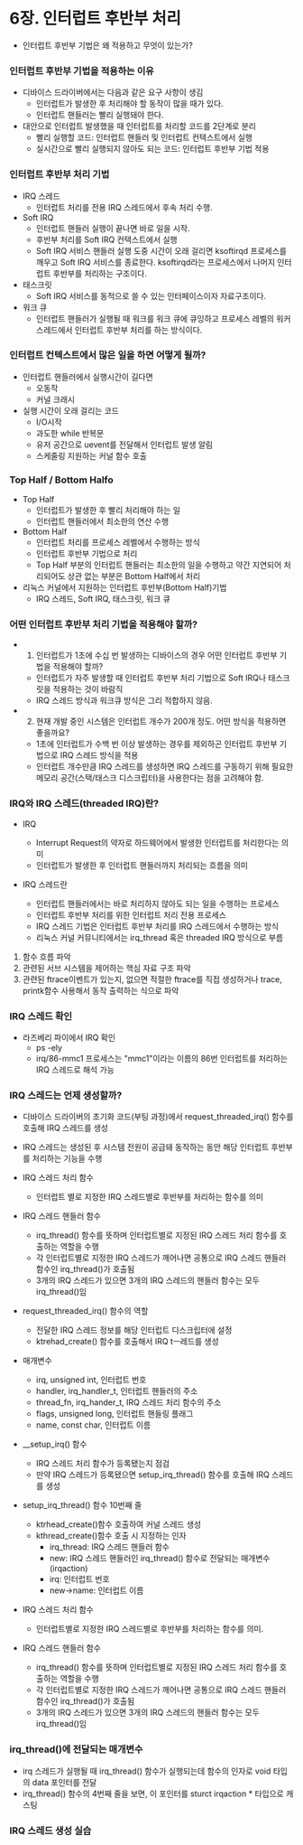 # 6장. 인터럽트 후반부 처리
- 인터럽트 후반부 기법은 왜 적용하고 무엇이 있는가?

### 인터럽트 후반부 기법을 적용하는 이유
- 디바이스 드라이버에서는 다음과 같은 요구 사항이 생김
	- 인터럽트가 발생한 후 처리해야 할 동작이 많을 때가 있다.
	- 인터럽트 핸들러는 빨리 실행돼야 한다.
- 대안으로 인터럽트 발생했을 때 인터럽트를 처리할 코드를 2단계로 분리
	- 빨리 실행할 코드: 인터럽트 핸들러 및 인터럽트 컨텍스트에서 실행
	- 실시간으로 빨리 실행되지 않아도 되는 코드: 인터럽트 후반부 기법 적용

### 인터럽트 후반부 처리 기법
- IRQ 스레드
	- 인터럽트 처리를 전용 IRQ 스레드에서 후속 처리 수행.
- Soft IRQ
	- 인터럽트 핸들러 실행이 끝나면 바로 일을 시작.
	- 후반부 처리를 Soft IRQ 컨텍스트에서 실행
	- Soft IRQ 서비스 핸들러 실행 도중 시간이 오래 걸리면 ksoftirqd 프로세스를 깨우고 Soft IRQ 서비스를 종료한다. ksoftirqd라는 프로세스에서 나머지 인터럽트 후반부를 처리하는 구조이다.
- 태스크릿
	- Soft IRQ 서비스를 동적으로 쓸 수 있는 인터페이스이자 자료구조이다.
- 워크 큐
	- 인터럽트 핸들러가 실행될 때 워크를 워크 큐에 큐잉하고 프로세스 레벨의 워커 스레드에서 인터럽트 후반부 처리를 하는 방식이다.

### 인터럽트 컨텍스트에서 많은 일을 하면 어떻게 될까?
- 인터럽트 핸들러에서 실행시간이 길다면
	- 오동작
	- 커널 크래시
- 실행 시간이 오래 걸리는 코드
	- I/O시작
	- 과도한 while 반복문
	- 유저 공간으로 uevent를 전달해서 인터럽트 발생 알림
	- 스케줄링 지원하는 커널 함수 호출
	
###  Top Half / Bottom Halfo
- Top Half
	- 인터럽트가 발생한 후 빨리 처리해야 하는 일
	- 인터럽트 핸들러에서 최소한의 연산 수행
- Bottom Half
	- 인터럽트 처리를 프로세스 레벨에서 수행하는 방식
	- 인터럽트 후반부 기법으로 처리
	- Top Half 부분의 인터럽트 핸들러는 최소한의 일을 수행하고 약간 지연되어 처리되어도 상관 없는 부분은 Bottom Half에서 처리
- 리눅스 커널에서 지원하는 인터럽트 후반부(Bottom Half)기법
	- IRQ 스레드, Soft IRQ, 태스크릿, 워크 큐

### 어떤 인터럽트 후반부 처리 기법을 적용해야 할까?
- 1. 인터럽트가 1초에 수십 번 발생하는 디바이스의 경우 어떤 인터럽트 후반부 기법을 적용해야 할까?
	- 인터럽트가 자주 발생할 때 인터럽트 후반부 처리 기법으로 Soft IRQ나 태스크릿을 적용하는 것이 바람직
	- IRQ 스레드 방식과 워크큐 방식은 그리 적합하지 않음.
- 2. 현재 개발 중인 시스템은 인터럽트 개수가 200개 정도. 어떤 방식을 적용하면 좋을까요?
	- 1초에 인터럽트가 수백 번 이상 발생하는 경우를 제외하곤 인터럽트 후반부 기법으로 IRQ 스레드 방식을 적용
	- 인터럽트 개수만큼 IRQ 스레드를 생성하면 IRQ 스레드를 구동하기 위해 필요한 메모리 공간(스택/태스크 디스크립터)을 사용한다는 점을 고려해야 함.

### IRQ와 IRQ 스레드(threaded IRQ)란?
- IRQ
	- Interrupt Request의 약자로 하드웨어에서 발생한 인터럽트를 처리한다는 의미
	- 인터럽트가 발생한 후 인터럽트 핸들러까지 처리되는 흐름을 의미
 
- IRQ 스레드란
	- 인터럽트 핸들러에서는 바로 처리하지 않아도 되는 일을 수행하는 프로세스
	- 인터럽트 후반부 처리를 위한 인터럽트 처리 전용 프로세스
	- IRQ 스레드 기법은 인터럽트 후반부 처리를 IRQ 스레드에서 수행하는 방식
	- 리눅스 커널 커뮤니티에서는 irq_thread 혹은 threaded IRQ 방식으로 부름

1. 함수 흐름 파악
2. 관련된 서브 시스템을 제어하는 핵심 자료 구조 파악
3. 관련된 ftrace이벤트가 있는지, 없으면 적절한 ftrace를 직접 생성하거나 trace, printk함수 사용해서 동작 출력하는 식으로 파악

### IRQ 스레드 확인
- 라즈베리 파이에서 IRQ 확인
	- ps -ely
	- irq/86-mmc1 프로세스는 "mmc1"이라는 이름의 86번 인터럽트를 처리하는 IRQ 스레드로 해석 가능


### IRQ 스레드는 언제 생성할까?
- 디바이스 드라이버의 초기화 코드(부팅 과정)에서 request_threaded_irq() 함수를 호출해 IRQ 스레드를 생성
- IRQ 스레드는 생성된 후 시스템 전원이 공급돼 동작하는 동안 해당 인터럽트 후반부를 처리하는 기능을 수행
- IRQ 스레드 처리 함수
	- 인터럽트 별로 지정한 IRQ 스레드별로 후반부를 처리하는 함수를 의미
- IRQ 스레드 핸들러 함수
	- irq_thread() 함수를 뜻하며 인터럽트별로 지정된 IRQ 스레드 처리 함수를 호출하는 역할을 수행
	- 각 인터럽트별로 지정한 IRQ 스레드가 깨어나면 공통으로 IRQ 스레드 핸들러 함수인 irq_thread()가 호출됨
	- 3개의 IRQ 스레드가 있으면 3개의 IRQ 스레드의 핸들러 함수는 모두 irq_thread()임

- request_threaded_irq() 함수의 역할
	- 전달한 IRQ 스레드 정보를 해당 인터럽트 디스크립터에 설정
	- ktrehad_create() 함수를 호출해서 IRQ tㅡ레드를 생성
- 매개변수
	- irq, unsigned int, 인터럽트 번호
	- handler, irq_handler_t, 인터럽트 핸들러의 주소
	- thread_fn, irq_hander_t, IRQ 스레드 처리 함수의 주소
	- flags, unsigned long, 인터럽트 핸들링 플래그
	- name, const char, 인터럽트 이름
- __setup_irq() 함수
	- IRQ 스레드 처리 함수가 등록됐는지 점검
	- 만약 IRQ 스레드가 등록됐으면 setup_irq_thread() 함수를 호출해 IRQ 스레드를 생성
- setup_irq_thread() 함수 10번째 줄
	- ktrhead_create()함수 호출하여 커널 스레드 생성
	- kthread_create()함수 호출 시 지정하는 인자
		- irq_thread: IRQ 스레드 핸들러 함수
		- new: IRQ 스레드 핸들러인 irq_thread() 함수로 전달되는 매개변수(irqaction)
		- irq: 인터럽트 번호
		- new->name: 인터럽트 이름
- IRQ 스레드 처리 함수
	- 인터럽트별로 지정한 IRQ 스레드별로 후반부를 처리하는 함수를 의미.
- IRQ 스레드 핸들러 함수
	- irq_thread() 함수를 뜻하며 인터럽트별로 지정된 IRQ 스레드 처리 함수를 호출하는 역할을 수행
	- 각 인터럽트별로 지정한 IRQ 스레드가 깨어나면 공통으로 IRQ 스레드 핸들러 함수인 irq_thread()가 호출됨
	- 3개의 IRQ 스레드가 있으면 3개의 IRQ 스레드의 핸들러 함수는 모두 irq_thread()임
	
### irq_thread()에 전달되는 매개변수
- irq 스레드가 실행될 때 irq_thread() 함수가 실행되는데 함수의 인자로 void 타입의 data 포인터를 전달
- irq_thread() 함수의 4번째 줄을 보면, 이 포인터를 sturct irqaction * 타입으로 캐스팅

### IRQ 스레드 생성 실습


